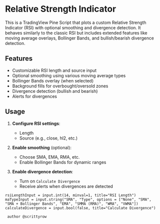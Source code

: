 # Relative Strength Indicator

This is a TradingView Pine Script that plots a custom Relative Strength Indicator (RSI) with optional smoothing and divergence detection. It behaves similarly to the classic RSI but includes extended features like moving average overlays, Bollinger Bands, and bullish/bearish divergence detection.


## Features

- Customizable RSI length and source input
- Optional smoothing using various moving average types
- Bollinger Bands overlay (when selected)
- Background fills for overbought/oversold zones
- Divergence detection (bullish and bearish)
- Alerts for divergences

## Usage

1. **Configure RSI settings**:
    - Length
    - Source (e.g., close, hl2, etc.)

2. **Enable smoothing** (optional):
    - Choose SMA, EMA, RMA, etc.
    - Enable Bollinger Bands for dynamic ranges

3. **Enable divergence detection**:
    - Turn on `Calculate Divergence`
    - Receive alerts when divergences are detected

```pinescript
rsiLengthInput = input.int(14, minval=1, title="RSI Length")
maTypeInput = input.string("SMA", "Type", options = ["None", "SMA", "SMA + Bollinger Bands", "EMA", "SMMA (RMA)", "WMA", "VWMA"])
calculateDivergence = input.bool(false, title="Calculate Divergence")

 author @scrittyrow
